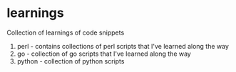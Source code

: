 learnings
=========
Collection of learnings of code snippets

1. perl - contains collections of perl scripts that I've learned along the way
2. go - collection of go scripts that I've learned along the way
3. python - collection of python scripts

